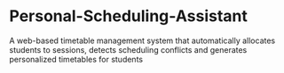 # Personal-Scheduling-Assistant
A web-based timetable management system that automatically allocates students to sessions, detects scheduling conflicts and generates personalized timetables for students
